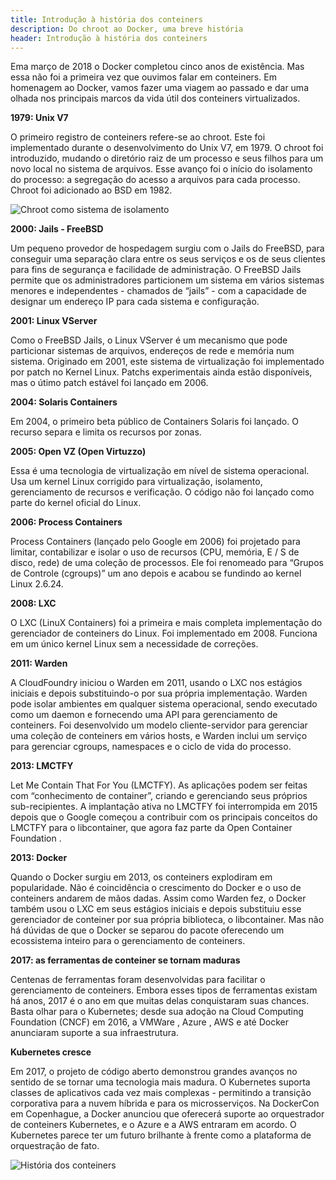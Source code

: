 ```yaml
---
title: Introdução à história dos conteiners
description: Do chroot ao Docker, uma breve história
header: Introdução à história dos conteiners
---
```


Ema março de 2018 o Docker completou cinco anos de existência. Mas essa não foi a primeira vez que ouvimos falar em conteiners. Em homenagem ao Docker, vamos fazer uma viagem ao passado e dar uma olhada nos principais marcos da vida útil dos conteiners virtualizados.

**1979: Unix V7**

O primeiro registro de conteiners refere-se ao chroot. Este foi implementado durante o desenvolvimento do Unix V7, em 1979. O chroot foi introduzido, mudando o diretório raiz de um processo e seus filhos para um novo local no sistema de arquivos. Esse avanço foi o início do isolamento do processo: a segregação do acesso a arquivos para cada processo. Chroot foi adicionado ao BSD em 1982. 

![Chroot como sistema de isolamento](https://raw.githubusercontent.com/JubittLinux/jubittlinux.github.io/master/img/chroot-sample.png#responsive)


**2000: Jails - FreeBSD**

Um pequeno provedor de hospedagem surgiu com o Jails do FreeBSD, para conseguir uma separação clara entre os seus serviços e os de seus clientes para fins de segurança e facilidade de administração.
O FreeBSD Jails permite que os administradores particionem um sistema em vários sistemas menores e independentes - chamados de “jails” - com a capacidade de designar um endereço IP para cada sistema e configuração.

**2001: Linux VServer**

Como o FreeBSD Jails, o Linux VServer é um mecanismo que pode particionar sistemas de arquivos, endereços de rede e memória num sistema. Originado em 2001, este sistema de virtualização foi implementado por patch no Kernel Linux. Patchs experimentais ainda estão disponíveis, mas o útimo patch estável foi lançado em 2006.

**2004: Solaris Containers**

Em 2004, o primeiro beta público de Containers Solaris  foi lançado. O recurso separa e limita os recursos por zonas.

**2005: Open VZ (Open Virtuzzo)**

Essa é uma tecnologia de virtualização em nível de sistema operacional. Usa um kernel Linux corrigido para virtualização, isolamento, gerenciamento de recursos e verificação. O código não foi lançado como parte do kernel oficial do Linux.

**2006: Process Containers**

Process Containers (lançado pelo Google em 2006) foi projetado para limitar, contabilizar e isolar o uso de recursos (CPU, memória, E / S de disco, rede) de uma coleção de processos. Ele foi renomeado para “Grupos de Controle (cgroups)” um ano depois e acabou se fundindo ao kernel Linux 2.6.24.

**2008: LXC**

O LXC (LinuX Containers) foi a primeira e mais completa implementação do gerenciador de conteiners do Linux. Foi implementado em 2008. Funciona em um único kernel Linux sem a necessidade de correções. 

**2011: Warden**

A CloudFoundry iniciou o Warden em 2011, usando o LXC nos estágios iniciais e depois substituindo-o por sua própria implementação. Warden pode isolar ambientes em qualquer sistema operacional, sendo executado como um daemon e fornecendo uma API para gerenciamento de conteiners. Foi desenvolvido um modelo cliente-servidor para gerenciar uma coleção de conteiners em vários hosts, e Warden inclui um serviço para gerenciar cgroups, namespaces e o ciclo de vida do processo.

**2013: LMCTFY**

Let Me Contain That For You (LMCTFY). As aplicações podem ser feitas com “conhecimento de container”, criando e gerenciando seus próprios sub-recipientes. A implantação ativa no LMCTFY foi interrompida em 2015 depois que o Google começou a contribuir com os principais conceitos do LMCTFY para o libcontainer, que agora faz parte da Open Container Foundation .

**2013: Docker**

Quando o Docker surgiu em 2013, os conteiners explodiram em popularidade. Não é coincidência o crescimento do  Docker e o uso de conteiners andarem de mãos dadas. Assim como Warden fez, o Docker também usou o LXC em seus estágios iniciais e depois substituiu esse gerenciador de conteiner por sua própria biblioteca, o libcontainer. Mas não há dúvidas de que o Docker se separou do pacote oferecendo um ecossistema inteiro para o gerenciamento de conteiners.  

**2017: as ferramentas de conteiner se tornam maduras**

Centenas de ferramentas foram desenvolvidas para facilitar o gerenciamento de conteiners. Embora esses tipos de ferramentas existam há anos, 2017 é o ano em que muitas delas conquistaram suas chances. Basta olhar para o Kubernetes; desde sua adoção na Cloud Computing Foundation (CNCF) em 2016, a VMWare , Azure , AWS e até Docker anunciaram suporte a sua infraestrutura.  

**Kubernetes cresce**

Em 2017, o projeto de código aberto demonstrou grandes avanços no sentido de se tornar uma tecnologia mais madura. O Kubernetes suporta classes de aplicativos cada vez mais complexas - permitindo a transição corporativa para a nuvem híbrida e para os microsserviços. Na DockerCon em Copenhague, a Docker anunciou que oferecerá suporte ao orquestrador de conteiners Kubernetes, e o Azure e a AWS entraram em acordo. O Kubernetes parece ter um futuro brilhante à frente como a plataforma de orquestração de fato.  

![História dos conteiners](https://raw.githubusercontent.com/linuxnocafe/linuxnocafe.github.io/master/img/container-history.jpg#responsive)
